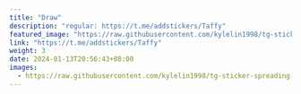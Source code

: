 ```yaml
---
title: "Draw"
description: "regular: https://t.me/addstickers/Taffy"
featured_image: "https://raw.githubusercontent.com/kylelin1998/tg-sticker-spreading-worldwide-images/main/img/930a0f71-b783-418a-aa11-5f7b7292310a.jpg"
link: "https://t.me/addstickers/Taffy"
weight: 3
date: 2024-01-13T20:56:43+08:00
images:
  - https://raw.githubusercontent.com/kylelin1998/tg-sticker-spreading-worldwide-images/main/img/930a0f71-b783-418a-aa11-5f7b7292310a.jpg
---
```

